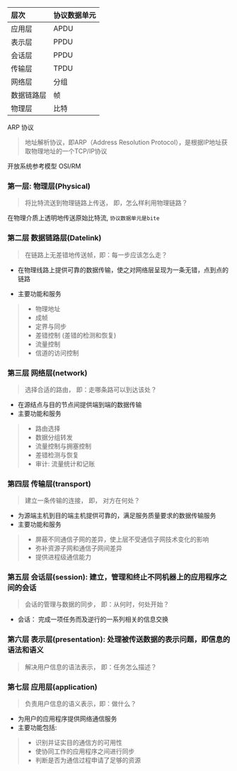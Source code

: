 |层次 | 协议数据单元|
|:----|:----|
|应用层| APDU|
|表示层|PPDU|
|会话层|PPDU|
|传输层|TPDU|
|网络层|分组|
|数据链路层|帧|
|物理层|比特|

ARP 协议
> 地址解析协议，即ARP（Address Resolution Protocol），是根据IP地址获取物理地址的一个TCP/IP协议

开放系统参考模型 OSI/RM

### 第一层: 物理层(Physical)
> 将比特流送到物理链路上传送， 即，怎么样利用物理链路？
 
在物理介质上透明地传送原始比特流, `协议数据单元是bite` 

### 第二层 数据链路层(Datelink)
> 在链路上无差错地传送帧，即：每一步应该怎么走？
+ 在物理线路上提供可靠的数据传输，使之对网络层呈现为一条无错，点到点的链路

+ 主要功能和服务
> + 物理地址
> + 成帧
> + 定界与同步
> + 差错控制 (差错的检测和恢复)
> + 流量控制
> + 信道的访问控制

### 第三层 网络层(network)
> 选择合适的路由， 即：走哪条路可以到达该处？
+ 在源结点与目的节点间提供端到端的数据传输
+ 主要功能和服务
> + 路由选择
> + 数据分组转发
> + 流量控制与拥塞控制
> + 差错检测与恢复
> + 审计: 流量统计和记账

### 第四层  传输层(transport)
> 建立一条传输的连接， 即， 对方在何处？
+ 为源端主机到目的端主机提供可靠的，满足服务质量要求的数据传输服务
+ 主要功能和服务
> + 屏蔽不同通信子网的差异，使上层不受通信子网技术变化的影响
> + 弥补资源子网和通信子网间差异
> + 提供进程级通信能力 

### 第五层  会话层(session): 建立，管理和终止不同机器上的应用程序之间的会话
> 会话的管理与数据的同步， 即：从何时，何处开始？
+ 会话： 完成一项任务而及逆行的一系列相关的信息交换

### 第六层  表示层(presentation): 处理被传送数据的表示问题，即信息的语法和语义
> 解决用户信息的语法表示， 即：任务怎么描述？
### 第七层 应用层(application)
> 负责用户信息的语义表示，即：做什么？ 
+ 为用户的应用程序提供网络通信服务
+ 主要功能包括:
> + 识别并证实目的通信方的可用性
> + 使协同工作的应用程序之间进行同步
> + 判断是否为通信过程申请了足够的资源